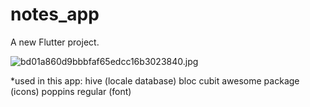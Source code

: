 # notes_app

A new Flutter project.

![bd01a860d9bbbfaf65edcc16b3023840.jpg](https://imgg.io/images/2024/05/26/bd01a860d9bbbfaf65edcc16b3023840.jpg)

*used in this app:
hive (locale database)
bloc cubit
awesome package (icons)
poppins regular (font)
